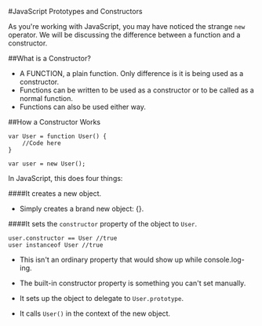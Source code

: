 #JavaScript Prototypes and Constructors

As you're working with JavaScript, you may have noticed the strange `new` operator. We will be discussing the difference between a function and a constructor.

##What is a Constructor?

- A FUNCTION, a plain function. Only difference is it is being used as a constructor.
- Functions can be written to be used as a constructor or to be called as a normal function.
- Functions can also be used either way.

##How a Constructor Works

```
var User = function User() {
	//Code here
}

var user = new User();
```

In JavaScript, this does four things:

####It creates a new object.

- Simply creates a brand new object: {}.

####It sets the `constructor` property of the object to `User`.

```
user.constructor == User //true
user instanceof User //true
```

- This isn't an ordinary property that would show up while console.log-ing.
- The built-in constructor property is something you can't set manually.

- It sets up the object to delegate to `User.prototype`.
- It calls `User()` in the context of the new object.